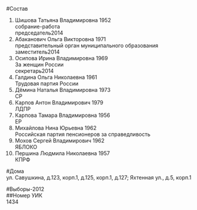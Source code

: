 #Состав  
1. Шишова Татьяна Владимировна 1952  
    собрание-работа  
    председатель2014  
2. Абаканович Ольга Викторовна 1971  
    представительный орган муниципального образования  
    заместитель2014  
3. Осипова Ирина Владимировна 1969  
    За женщин России  
    секретарь2014  
4. Галдина Ольга Николаевна 1961  
    Трудовая партия России  
5. Дёмина Наталья Владимировна 1973  
    СР  
6. Карпов Антон Владимирович 1979  
    ЛДПР  
7. Карпова Тамара Владимировна 1956  
    ЕР  
8. Михайлова Нина Юрьевна 1962  
    Российская партия пенсионеров за справедливость  
9. Мохов Сергей Владимирович 1962  
    ЯБЛОКО  
10. Першина Людмила Николаевна 1957  
    КПРФ  

#Дома  
ул. Савушкина,  д.123, корп.1, д.125, корп.1, д.127; Яхтенная ул.,  д.5, корп.1  
  
#Выборы-2012  
##Номер УИК  
1434  
